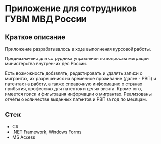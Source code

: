 # Приложение для сотрудников ГУВМ МВД России

## Краткое описание

Приложение разрабатывалось в ходе выполнения курсовой работы.

Предназначено для сотрудника управления по вопросам миграции министерства внутренних дел России.

Есть возможность добавлять, редактировать и удалять записи о мигрантах, их разрешениях на временное проживание (далее - РВП) и патентах на работу, а также справочную информацию о странах прибытия, профессиях для патентов и целях визита. Кроме того, имеется поиск и фильтрация информации о мигрантах. Реализованы отчёты о количестве выданных патентов и РВП за год по месяцам.

## Стек

- C#
- .NET Framework, Windows Forms
- MS Access

